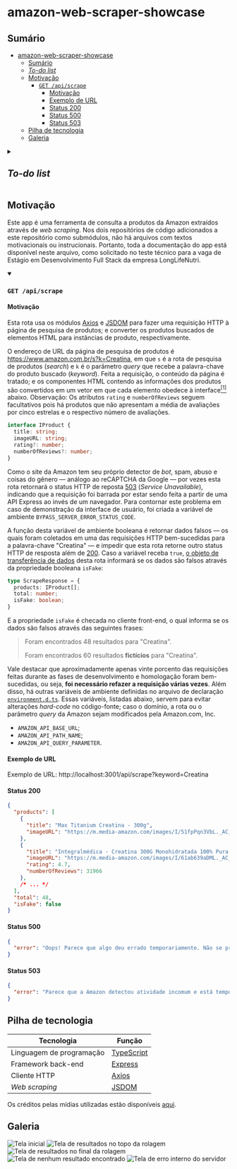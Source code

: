 # amazon-web-scraper-showcase

## Sumário

- [amazon-web-scraper-showcase](#amazon-web-scraper-showcase)
  - [Sumário](#sumário)
  - [_To-do list_](#to-do-list)
  - [Motivação](#motivação)
    - [`GET /api/scrape`](#get-apiscrape)
      - [Motivação](#motivação-1)
      - [Exemplo de URL](#exemplo-de-url)
      - [Status 200](#status-200)
      - [Status 500](#status-500)
      - [Status 503](#status-503)
  - [Pilha de tecnologia](#pilha-de-tecnologia)
  - [Galeria](#galeria)

<details>
  <summary>
  
  ## _To-do list_
  </summary>

  - [X] Adicionar `dotenv` à API
  - [X] Criar uma variável de ambiente que funcione como uma _flag_ booleana para impedir requisições malsucedidas retornando dados falsos
  - [X] Criar um objeto de transferência de dados adequado para o método `getProducts` e colocar o total de produtos encontrados neste serviço em vez de computá-lo no diretório `routes`
  - [X] Jogar todas as mensagens de texto para o enumerador
  - [ ] ~~Criar um interruptor na página web e um parâmetro _query_ adicional para forçar a API a retornar dados falsos~~
  - [X] Criar um arquivo contendo todos os _assets_ utilizados e adicionar a fonte tipográfica Oxygen
  - [X] Procurar uma imagem que represente ficheiros vazios e substitui-la a imagem do caso de resultados não encontrados
  - [X] Adicionar uma tela para que o usuário possa refazer a requisição em caso de erro
  - [X] Adicionar um _listener_ para bloquear o botão de refazer a requisição caso o campo de texto esteja inválido ~~e estilizá-lo com transição de opacidade~~
  - [X] Adicionar um ~~_toast_~~ aviso para notificar que dados falsos estão sendo utilizados
  - [ ] ~~Criar um elemento HTML para encapsular a imagem do componente de produto e evitar que o espaçamento interno~~
  - [X] Definir uma altura máxima para as imagens dos componentes de produto que evite produtos cortados
  - [X] Adicionar reticências aos títulos longos
  - [X] Alterar os metadados do arquivo `index.html` adicionando OpenGL
  - [X] Explicar a variável de ambiente `BYPASS_SERVER_ERROR_STATUS_CODE` neste arquivo
  - [X] ~~Adicionar uma subseção "_Features_" à subseção "Motivação" para~~ explicar detalhes técnicos como o comportamento dos botões e telas adicionais em casos de erro
  - [X] Criar três repositórios[<sup>1</sup>](#nota-de-rodape-1) e hospedar a API e o site no Vercel e Firebase, respectivamente

  <sup id="nota-de-rodape-1">1</sup> Como o Vercel exige que uma API Express esteja em um único repositório de código configurado via `vercel.json` para o _deploy_, o terceiro repositório será composto apenas de um arquivo `README.md` e dois submódulos que redirecionarão o visitante para os respectivos repositórios.

  <!--
  - [ ] Adicionar bateria de testes com Postman e expressão regular na API
  - [ ] Procurar uma estrutura mais complexa com métodos como `initializeMiddlewares` para a API
  - [ ] Verificar se é possível capturar o ID do produto via _web scraping_ e fazer com que o componente na página `index.html` seja clicável e redirecione o usuário para o site da Amazon
  - [ ] Capturar a largura computada do componente de produto e, ao redimensionar a tela (que deve ter a largura mínima de 1.368px), usá-la para redefinir a largura máxima dos componentes para que a última fileira não fique com componentes maiores caso o total de produtos não seja múltiplo de quatro
  - [ ] Adicionar _skeleton_ aos cards de produtos
  -->
</details>

## Motivação

Este app é uma ferramenta de consulta a produtos da Amazon extraídos através de _web scraping_. Nos dois repositórios de código adicionados a este repositório como submódulos, não há arquivos com textos motivacionais ou instrucionais. Portanto, toda a documentação do app está disponível neste arquivo, como solicitado no teste técnico para a vaga de Estágio em Desenvolvimento Full Stack da empresa LongLifeNutri.

<details open>
  <summary>
  
  ### `GET /api/scrape`
  </summary>

  #### Motivação

  Esta rota usa os módulos [Axios](https://www.npmjs.com/package/axios) e [JSDOM](https://www.npmjs.com/package/jsdom) para fazer uma requisição HTTP à página de pesquisa de produtos; e converter os produtos buscados de elementos HTML para instâncias de produto, respectivamente.
  
  O endereço de URL da página de pesquisa de produtos é https://www.amazon.com.br/s?k=Creatina, em que `s` é a rota de pesquisa de produtos (_search_) e `k` é o parâmetro _query_ que recebe a palavra-chave do produto buscado (_keyword_). Feita a requisição, o conteúdo da página é tratado; e os componentes HTML contendo as informações dos produtos são convertidos em um vetor em que cada elemento obedece à interface[<sup>[1]</sup>](https://github.com/mdccg/amazon-web-scraper-api/blob/main/src/interfaces/IProduct.ts) abaixo. Observação: Os atributos `rating` e `numberOfReviews` seguem facultativos pois há produtos que não apresentam a média de avaliações por cinco estrelas e o respectivo número de avaliações.

  ```typescript
  interface IProduct {
    title: string;
    imageURL: string;
    rating?: number;
    numberOfReviews?: number;
  }
  ```

  Como o site da Amazon tem seu próprio detector de _bot_, spam, abuso e coisas do gênero — análogo ao reCAPTCHA da Google — por vezes esta rota retornará o status HTTP de reposta [503](https://http.cat/503) (_Service Unavailable_), indicando que a requisição foi barrada por estar sendo feita a partir de uma API Express ao invés de um navegador. Para contornar este problema em caso de demonstração da interface de usuário, foi criada a variável de ambiente `BYPASS_SERVER_ERROR_STATUS_CODE`.

  A função desta variável de ambiente booleana é retornar dados falsos — os quais foram coletados em uma das requisições HTTP bem-sucedidas para a palavra-chave "Creatina" — e impedir que esta rota retorne outro status HTTP de resposta além de [200](https://http.cat/200). Caso a variável receba `true`, [o objeto de transferência de dados](https://github.com/mdccg/amazon-web-scraper-api/blob/main/src/data-transports/ScrapeResponse.ts) desta rota informará se os dados são falsos através da propriedade booleana `isFake`:

  ```typescript
  type ScrapeResponse = {
    products: IProduct[];
    total: number;
    isFake: boolean;
  }
  ``` 

  E a propriedade `isFake` é checada no cliente front-end, o qual informa se os dados são falsos através das seguintes frases:

  > Foram encontrados 48 resultados para "Creatina".
  >
  > Foram encontrados 60 resultados **fictícios** para "Creatina".

  Vale destacar que aproximadamente apenas vinte porcento das requisições feitas durante as fases de desenvolvimento e homologação foram bem-sucedidas, ou seja, **foi necessário refazer a requisição várias vezes**. Além disso, há outras variáveis de ambiente definidas no arquivo de declaração [`environment.d.ts`](https://github.com/mdccg/amazon-web-scraper-api/blob/main/src/declarations/environment.d.ts). Essas variáveis, listadas abaixo, servem para evitar alterações _hard-code_ no código-fonte; caso o domínio, a rota ou o parâmetro _query_ da Amazon sejam modificados pela Amazon.com, Inc.

  - `AMAZON_API_BASE_URL`;
  - `AMAZON_API_PATH_NAME`;
  - `AMAZON_API_QUERY_PARAMETER`.

  #### Exemplo de URL

  Exemplo de URL: http://localhost:3001/api/scrape?keyword=Creatina

  #### Status 200

  ```json
  {
    "products": [
      {
        "title": "Max Titanium Creatina - 300g",
        "imageURL": "https://m.media-amazon.com/images/I/51fpPqn3VbL._AC_UL320_.jpg"
      },
      {
        "title": "Integralmédica - Creatina 300G Monohidratada 100% Pura Branco",
        "imageURL": "https://m.media-amazon.com/images/I/61ab639aDML._AC_UL320_.jpg",
        "rating": 4.7,
        "numberOfReviews": 31966
      },
      /* ... */
    ],
    "total": 48,
    "isFake": false
  }
  ```

  #### Status 500

  ```json
  {
    "error": "Oops! Parece que algo deu errado temporariamente. Não se preocupe, estamos trabalhando para resolver isso o mais rápido possível"
  }
  ```

  #### Status 503

  ```json
  {
    "error": "Parece que a Amazon detectou atividade incomum e está temporariamente impedindo o acesso aos resultados da pesquisa. Por favor, espere um momento e tente novamente"
  }
  ```
</details>


<!--
### Cliente front-end

Como solicitado no teste técnico, o cliente front-end...
-->

<!--
_Brainstorming_

- Layout simples e sem autenticação de usuário
- Parágrafo pequeno para falar dos assets
  * Font Awesome 5
  * Oxygen (Google Fonts)
  * Loading icon
- Responsividade com Flexbox
  * Espaçamento interno de imagens
  * Largura máxima para elementos da última fileira
-->

## Pilha de tecnologia

| Tecnologia | Função |
|-|-|
| Linguagem de programação | [TypeScript](https://www.typescriptlang.org) |
| Framework back-end | [Express](https://www.npmjs.com/package/express) |
| Cliente HTTP | [Axios](https://www.npmjs.com/package/axios) |
| _Web scraping_ | [JSDOM](https://www.npmjs.com/package/jsdom) |

Os créditos pelas mídias utilizadas estão disponíveis [aqui](https://github.com/mdccg/amazon-web-scraper-client/tree/main/assets).

## Galeria

![Tela inicial](./docs/homepage.png)
![Tela de resultados no topo da rolagem](./docs/results-1.png)
![Tela de resultados no final da rolagem](./docs/results-2.png)
![Tela de nenhum resultado encontrado](./docs/no-results.png)
![Tela de erro interno do servidor](./docs/server-error.png)

<!--
## Como rodar

### Pré-requisitos

### Passo a passo
-->